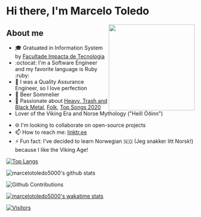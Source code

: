 # Hi there, I'm Marcelo Toledo

<img align='right' src="https://media.giphy.com/media/x43490o4WHqfK/giphy.gif" width="230"/>

## About me

- :mortar_board: Gratuated in Information System by [Facultade Impacta de Tecnologia](https://www.impacta.edu.br/)
- :octocat: I'm a Software Engineer and my favorite language is Ruby :ruby:
- :100: I was a Quality Assurance Engineer, so I love perfection
- :beers: Beer Sommelier
- :guitar: Passionate about [Heavy, Trash and Black Metal](https://open.spotify.com/playlist/3wD3dUR6HiR0MxD0Fdgqdd?si=rLRvHwffQrSdgRXGXGDVQg), [Folk](https://open.spotify.com/playlist/2bMwaEBV0k0dXJmIXr4ul7?si=dk81cTKRSOuFcsu_Npql3w), [Top Songs 2020](https://open.spotify.com/playlist/37i9dQZF1EM4XIBRIN9JNu?si=ELMcxhF6StqouGwBewSu-g)
- Lover of the Viking Era and Norse Mythology ("Heill Óðinn")
<!-- - 🔭 I'm  currently working on [Where](https://appwhere.io/) -->
- 🌐 I'm looking to collaborate on open-source projects
- 📫 How to reach me: [linktr.ee](https://linktr.ee/m4rcelo)
- ⚡ Fun fact: I've decided to learn Norwegian :norway: (Jeg snakker litt Norsk!) because I like the Viking Age!

[![Top Langs](https://github-readme-stats.vercel.app/api/top-langs/?username=marcelotoledo5000&langs_count=8&layout=compact)](https://github.com/marcelotoledo5000/github-readme-stats)

![marcelotoledo5000's github stats](https://github-readme-stats.vercel.app/api?username=marcelotoledo5000&theme=radical&count_private=true&show_icons=true)

![Github Contributions](https://github-readme-streak-stats.herokuapp.com/?user=marcelotoledo5000&hide_border=true)

[![marcelotoledo5000's wakatime stats](https://github-readme-stats.vercel.app/api/wakatime?username=MarceloToledo)](https://github.com/marcelotoledo5000/github-readme-stats)

[![Visitors](https://api.visitorbadge.io/api/combined?path=https%3A%2F%2Fgithub.com%2Fmarcelotoledo5000%2F&countColor=%23263759&style=plastic)](https://visitorbadge.io/status?path=https%3A%2F%2Fgithub.com%2Fmarcelotoledo5000%2F)
